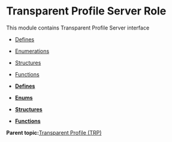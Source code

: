 # Transparent Profile Server Role

This module contains Transparent Profile Server interface

-   [Defines](GUID-B566440B-FA0F-43F6-84D0-E97CB18ABBC3.md)
-   [Enumerations](GUID-1E795FE9-93EB-48DD-9011-577E763E683C.md)
-   [Structures](GUID-596C22F0-71C2-4FD3-9512-C8725C77BFA6.md)
-   [Functions](GUID-C8623C47-6E25-4374-A93C-E1970B787393.md)

-   **[Defines](GUID-B566440B-FA0F-43F6-84D0-E97CB18ABBC3.md)**  

-   **[Enums](GUID-1E795FE9-93EB-48DD-9011-577E763E683C.md)**  

-   **[Structures](GUID-596C22F0-71C2-4FD3-9512-C8725C77BFA6.md)**  

-   **[Functions](GUID-C8623C47-6E25-4374-A93C-E1970B787393.md)**  


**Parent topic:**[Transparent Profile \(TRP\)](GUID-79A29BFC-3ADD-4324-A25D-593EBE448371.md)

